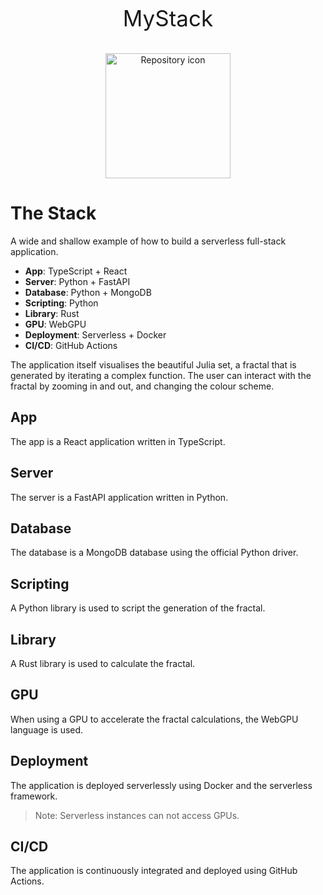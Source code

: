 <p align="center" style="font-size: 2.5em">
    MyStack
</p>
<p align="center">
  <img src="./assets/images/repo_icon.png" alt="Repository icon" width="200" />
</p>
<p align="center" style="font-size: 1.5em">
</p>

# The Stack

A wide and shallow example of how to build a serverless full-stack application.

- **App**: TypeScript + React
- **Server**: Python + FastAPI
- **Database**: Python + MongoDB
- **Scripting**: Python
- **Library**: Rust
- **GPU**: WebGPU
- **Deployment**: Serverless + Docker
- **CI/CD**: GitHub Actions

The application itself visualises the beautiful Julia set, a fractal that is generated by iterating a complex function.
The user can interact with the fractal by zooming in and out, and changing the colour scheme.

## App

The app is a React application written in TypeScript.

## Server

The server is a FastAPI application written in Python.

## Database

The database is a MongoDB database using the official Python driver.

## Scripting

A Python library is used to script the generation of the fractal.

## Library

A Rust library is used to calculate the fractal.

## GPU

When using a GPU to accelerate the fractal calculations, the WebGPU language is used.

## Deployment

The application is deployed serverlessly using Docker and the serverless framework.

> Note: Serverless instances can not access GPUs.

## CI/CD

The application is continuously integrated and deployed using GitHub Actions.
